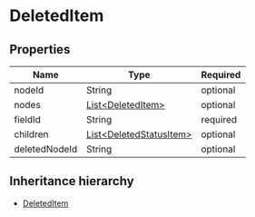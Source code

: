 

# DeletedItem

## Properties

Name | Type | Required
-------- | -------- | --------
nodeId | String | optional
nodes | [List&lt;DeletedItem&gt;](DeletedItem.md) | optional
fieldId | String | required
children | [List&lt;DeletedStatusItem&gt;](DeletedStatusItem.md) | optional
deletedNodeId | String | optional




## Inheritance hierarchy


* [DeletedItem](DeletedItem.md)
